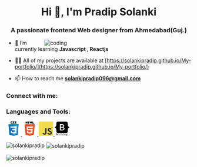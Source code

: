 <h1 align="center">Hi 👋, I'm Pradip Solanki</h1>
<h3 align="center">A passionate frontend Web designer from Ahmedabad(Guj.)</h3>

<img align="right" alt="coding" width="400" src="https://user-images.githubusercontent.com/55389276/140866485-8fb1c876-9a8f-4d6a-98dc-08c4981eaf70.gif">




- 🌱 I’m currently learning **Javascript , Reactjs**

- 👨‍💻 All of my projects are available at [https://solankipradip.github.io/My-portfolio/](https://solankipradip.github.io/My-portfolio/)

- 📫 How to reach me **solankipradip096@gmail.com**

<h3 align="left">Connect with me:</h3>
<p align="left">
</p>

<h3 align="left">Languages and Tools:</h3>
<p align="left">

  
  <a href="https://www.w3schools.com/css/" target="_blank" rel="noreferrer"> 
    <img src="https://raw.githubusercontent.com/devicons/devicon/master/icons/css3/css3-original-wordmark.svg" alt="css3" width="40" height="40"/> 
  </a>
  
  <a href="https://www.w3.org/html/" target="_blank" rel="noreferrer">
  <img src="https://raw.githubusercontent.com/devicons/devicon/master/icons/html5/html5-original-wordmark.svg" alt="html5" width="40" height="40"/>
  </a>
  
  <a href="https://developer.mozilla.org/en-US/docs/Web/JavaScript" target="_blank" rel="noreferrer">
  <img src="https://raw.githubusercontent.com/devicons/devicon/master/icons/javascript/javascript-original.svg" alt="javascript" width="40" height="40"/>
  </a>

  <a href="https://getbootstrap.com" target="_blank" rel="noreferrer"> 
    <img src="https://raw.githubusercontent.com/devicons/devicon/master/icons/bootstrap/bootstrap-plain-wordmark.svg" alt="bootstrap" width="40" height="40"/> 
  </a>
</p>

<p><img align="left" src="https://github-readme-stats.vercel.app/api/top-langs?username=solankipradip&show_icons=true&locale=en&layout=compact" alt="solankipradip" /></p>

<p>&nbsp;<img align="center" src="https://github-readme-stats.vercel.app/api?username=solankipradip&show_icons=true&locale=en" alt="solankipradip" /></p>

<p><img align="center" src="https://github-readme-streak-stats.herokuapp.com/?user=solankipradip&" alt="solankipradip" /></p>

